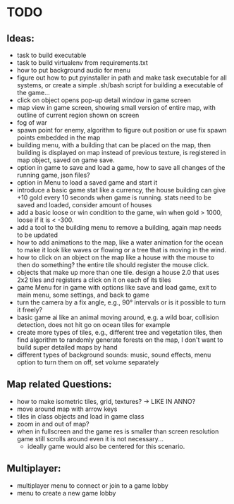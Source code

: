 # TODO

## Ideas:

* task to build executable
* task to build virtualenv from requirements.txt
* how to put background audio for menu
* figure out how to put pyinstaller in path and make task executable for all systems, or create a simple .sh/bash script for building a executable of the game...
* click on object opens pop-up detail window in game screen 
* map view in game screen, showing small version of entire map, with outline of current region shown on screen 
* fog of war
* spawn point for enemy, algorithm to figure out position or use fix spawn points embedded in the map
* building menu, with a building that can be placed on the map, then building is displayed on map instead of previous texture, is registered in map object, saved on game save.
* option in game to save and load a game, how to save all changes of the running game, json files?
* option in Menu to load a saved game and start it
* introduce a basic game stat like a currency, the house building can give +10 gold every 10 seconds when game is running. stats need to be saved and loaded, consider amount of houses 
* add a basic loose or win condition to the game, win when gold > 1000, loose if it is < -300.
* add a tool to the building menu to remove a building, again map needs to be updated 
* how to add animations to the map, like a water animation for the ocean to make it look like waves or flowing or a tree that is moving in the wind.
* how to click on an object on the map like a house with the mouse to then do something? the entire tile should register the mouse click.
* objects that make up more than one tile. design a house 2.0 that uses 2x2 tiles and registers a click on it on each of its tiles
* game Menu for in game with options like save and load game, exit to main menu, some settings, and back to game 
* turn the camera by a fix angle, e.g., 90° intervals or is it possible to turn it freely?
* basic game ai like an animal moving around, e.g. a wild boar, collision detection, does not hit go on ocean tiles for example 
* create more types of tiles, e.g., different tree and vegetation tiles, then find algorithm to randomly generate forests on the map, I don't want to build super detailed maps by hand 
* different types of background sounds: music, sound effects, menu option to turn them on off, set volume separately 

## Map related Questions:

* how to make isometric tiles, grid, textures? -> LIKE IN ANNO?
* move around map with arrow keys
* tiles in class objects and load in game class
* zoom in and out of map?
* when in fullscreen and the game res is smaller than screen resolution game still scrolls around even it is not necessary...
    * ideally game would also be centered for this scenario.

## Multiplayer:

* multiplayer menu to connect or join to a game lobby
* menu to create a new game lobby 